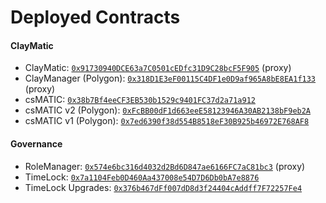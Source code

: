# Deployed Contracts

#### ClayMatic

- ClayMatic: [`0x91730940DCE63a7C0501cEDfc31D9C28bcF5F905`](https://etherscan.io/address/0x91730940DCE63a7C0501cEDfc31D9C28bcF5F905) (proxy)
- ClayManager (Polygon): [`0x318D1E3eF00115C4DF1e0D9af965A8bE8EA1f133`](https://polygonscan.com/address/0x318D1E3eF00115C4DF1e0D9af965A8bE8EA1f133) (proxy)
- csMATIC: [`0x38b7Bf4eeCF3EB530b1529c9401FC37d2a71a912`](https://etherscan.io/token/0x38b7bf4eecf3eb530b1529c9401fc37d2a71a912)
- csMATIC v2 (Polygon): [`0xFcBB00dF1d663eeE58123946A30AB2138bF9eb2A`](https://polygonscan.com/token/0xFcBB00dF1d663eeE58123946A30AB2138bF9eb2A)
- csMATIC v1 (Polygon): [`0x7ed6390f38d554B8518eF30B925b46972E768AF8`](https://polygonscan.com/token/0x7ed6390f38d554B8518eF30B925b46972E768AF8)

#### Governance

- RoleManager: [`0x574e6bc316d4032d2Bd6D847ae6166FC7aC81bc3`](https://etherscan.io/address/0x574e6bc316d4032d2Bd6D847ae6166FC7aC81bc3) (proxy)
- TimeLock: [`0x7a1104Feb0D460Aa437008e54D7D6Db0bA7e8876`](https://etherscan.io/address/0x7a1104Feb0D460Aa437008e54D7D6Db0bA7e8876)
- TimeLock Upgrades: [`0x376b467dFf007dD8d3f24404cAddff7F72257Fe4`](https://etherscan.io/address/0x376b467dFf007dD8d3f24404cAddff7F72257Fe4)